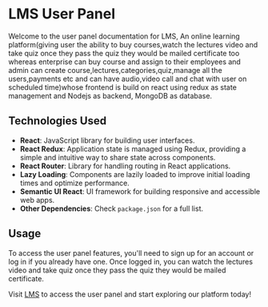 # LMS User Panel

Welcome to the user panel documentation for LMS, An online learning platform(giving user the ability to buy courses,watch the lectures video and take quiz once they pass the quiz they would be mailed certificate too whereas enterprise can buy course and assign to their employees and admin can create course,lectures,categories,quiz,manage all the users,payments etc and can have audio,video call and chat with user on scheduled time)whose frontend is build on react using redux as state management and Nodejs as backend, MongoDB as database.
    
## Technologies Used

- **React**: JavaScript library for building user interfaces.
- **React Redux**: Application state is managed using Redux, providing a simple and intuitive way to share state across components.
- **React Router**: Library for handling routing in React applications.
- **Lazy Loading**: Components are lazily loaded to improve initial loading times and optimize performance.
- **Semantic UI React**: UI framework for building responsive and accessible web apps.
- **Other Dependencies**: Check `package.json` for a full list.

## Usage

To access the user panel features, you'll need to sign up for an account or log in if you already have one. Once logged in, you can watch the lectures video and take quiz once they pass the quiz they would be mailed certificate.

Visit [LMS](https://lmswrightcoa.web.app/) to access the user panel and start exploring our platform today!
